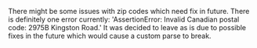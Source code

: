 There might be some issues with zip codes which need fix in future.
There is definitely one error currently:
'AssertionError: Invalid Canadian postal code: 2975B Kingston  Road.'
It was decided to leave as is due to possible fixes in the future which would cause a custom parse to break.